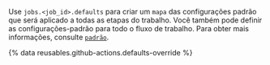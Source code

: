 Use `jobs.<job_id>.defaults` para criar um `mapa` das configurações padrão que será aplicado a todas as etapas do trabalho. Você também pode definir as configurações-padrão para todo o fluxo de trabalho. Para obter mais informações, consulte [`padrão`](/actions/using-workflows/workflow-syntax-for-github-actions#defaults).

{% data reusables.github-actions.defaults-override %}